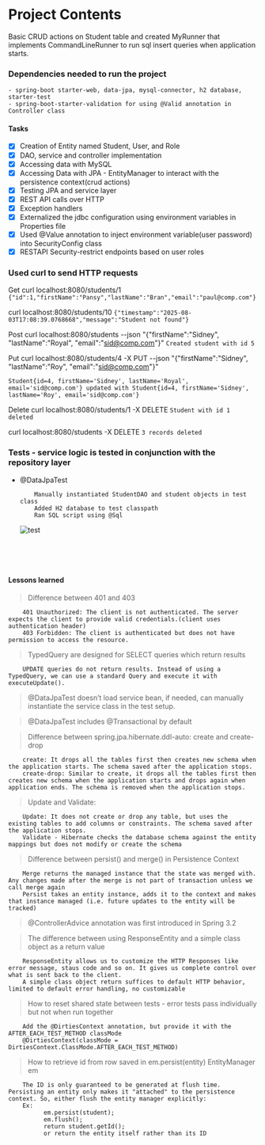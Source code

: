 # Project Contents

Basic CRUD actions on Student table and created MyRunner that implements CommandLineRunner to run sql insert queries when
application starts. 


### Dependencies needed to run the project
    - spring-boot starter-web, data-jpa, mysql-connector, h2 database, starter-test
    - spring-boot-starter-validation for using @Valid annotation in Controller class

#### Tasks

* [x] Creation of Entity named Student, User, and Role 
* [x] DAO, service and controller implementation
* [x] Accessing data with MySQL 
* [x] Accessing Data with JPA - EntityManager to interact with the persistence context(crud actions)
* [x] Testing JPA and service layer
* [x] REST API calls over HTTP
* [x] Exception handlers
* [x] Externalized the jdbc configuration using environment variables in Properties file
* [x] Used @Value annotation to inject environment variable(user password) into SecurityConfig class 
* [x] RESTAPI Security-restrict endpoints based on user roles

### Used curl to send HTTP requests

Get
curl localhost:8080/students/1
 ```{"id":1,"firstName":"Pansy","lastName":"Bran","email":"paul@comp.com"}```

curl localhost:8080/students/10
 ```{"timestamp":"2025-08-03T17:08:39.0768668","message":"Student not found"}```

Post
curl localhost:8080/students --json "{\"firstName\":\"Sidney\", \"lastName\":\"Royal\", \"email\":\"sid@comp.com\"}"
 ```Created student with id 5```

Put
curl localhost:8080/students/4   -X PUT --json "{\"firstName\":\"Sidney\", \"lastName\":\"Roy\", \"email\":\"sid@comp.com\"}"
```
Student{id=4, firstName='Sidney', lastName='Royal', email='sid@comp.com'} updated with Student{id=4, firstName='Sidney', lastName='Roy', email='sid@comp.com'}
```

Delete
curl localhost:8080/students/1 -X DELETE
 ```Student with id 1 deleted```

curl localhost:8080/students -X DELETE
```3 records deleted```

### Tests - service logic is tested in conjunction with the repository layer
- @DataJpaTest

    ```
        Manually instantiated StudentDAO and student objects in test class
        Added H2 database to test classpath
        Ran SQL script using @Sql 
  
    ```   
  ![test](assets/testResult.PNG)




<br>
<br>
<br>

#### Lessons learned
> Difference between 401 and 403
```
    401 Unauthorized: The client is not authenticated. The server expects the client to provide valid credentials.(client uses authentication header)
    403 Forbidden: The client is authenticated but does not have permission to access the resource. 
``` 

> TypedQuery are designed for SELECT queries which return results
```
    UPDATE queries do not return results. Instead of using a TypedQuery, we can use a standard Query and execute it with executeUpdate().
```

> @DataJpaTest doesn’t load service bean, if needed, can manually instantiate the service class in the test setup.

> @DataJpaTest includes @Transactional by default


> Difference between spring.jpa.hibernate.ddl-auto: create and create-drop
```
    create: It drops all the tables first then creates new schema when the application starts. The schema saved after the application stops.
    create-drop: Similar to create, it drops all the tables first then creates new schema when the application starts and drops again when application ends. The schema is removed when the application stops.
```  

> Update and Validate:
```
    Update: It does not create or drop any table, but uses the existing tables to add columns or constraints. The schema saved after the application stops.
    Validate - Hibernate checks the database schema against the entity mappings but does not modify or create the schema
```

> Difference between persist() and merge() in Persistence Context
```
    Merge returns the managed instance that the state was merged with. Any changes made after the merge is not part of transaction unless we call merge again
    Persist takes an entity instance, adds it to the context and makes that instance managed (i.e. future updates to the entity will be tracked)
```  

> @ControllerAdvice annotation was first introduced in Spring 3.2 

> The difference between using ResponseEntity and a simple class object as a return value
```
    ResponseEntity allows us to customize the HTTP Responses like error message, staus code and so on. It gives us complete control over what is sent back to the client. 
    A simple class object return suffices to default HTTP behavior, limited to default error handling, no customizable
```  

> How to reset shared state between tests - error tests pass individually but not when run together
```
    Add the @DirtiesContext annotation, but provide it with the AFTER_EACH_TEST_METHOD classMode
    @DirtiesContext(classMode = DirtiesContext.ClassMode.AFTER_EACH_TEST_METHOD)
```

> How to retrieve id from row saved in em.persist(entity)  EntityManager em
```
    The ID is only guaranteed to be generated at flush time. Persisting an entity only makes it "attached" to the persistence context. So, either flush the entity manager explicitly:
    Ex:
          em.persist(student);
          em.flush();
          return student.getId();
          or return the entity itself rather than its ID
```
  


  

